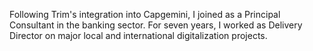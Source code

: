 Following Trim's integration into Capgemini, I joined as a Principal Consultant in the banking sector. For seven years, I worked as Delivery Director on major local and international digitalization projects.